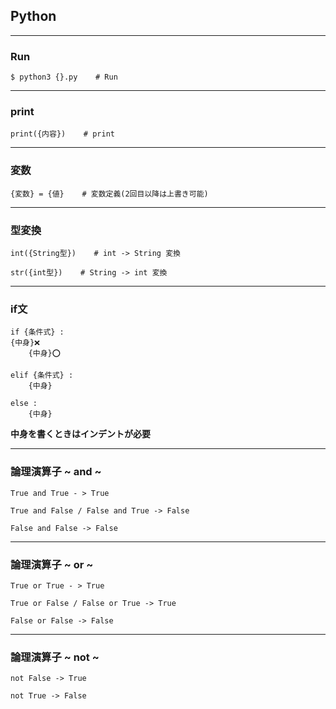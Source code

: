 ## Python


---


### Run

```
$ python3 {}.py    # Run
```


---

### print

```
print({内容})    # print
```

---

### 変数

```
{変数} = {値}    # 変数定義(2回目以降は上書き可能)
```

---

### 型変換

```
int({String型})    # int -> String 変換

str({int型})    # String -> int 変換
```


---


### if文

```
if {条件式} :
{中身}❌
    {中身}⭕️
    
elif {条件式} :
    {中身}

else :
    {中身}

```

**中身を書くときはインデントが必要**


---


### 論理演算子 ~ and ~

```
True and True - > True

True and False / False and True -> False

False and False -> False
```


---


### 論理演算子 ~ or ~

```
True or True - > True

True or False / False or True -> True

False or False -> False
```


---


### 論理演算子 ~ not ~

```
not False -> True

not True -> False
```
